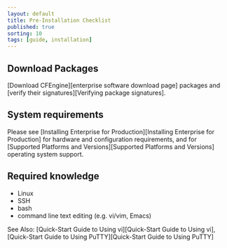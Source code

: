 ```yaml
---
layout: default
title: Pre-Installation Checklist
published: true
sorting: 10
tags: [guide, installation]
---
```


## Download Packages

[Download CFEngine][enterprise software download page] packages and [verify their signatures][Verifying package signatures].

## System requirements

Please see [Installing Enterprise for Production][Installing Enterprise for Production] for hardware and configuration requirements, and
for [Supported Platforms and Versions][Supported Platforms and Versions] operating system support.

## Required knowledge

* Linux
* SSH
* bash
* command line text editing (e.g. vi/vim, Emacs)

See Also: [Quick-Start Guide to Using vi][Quick-Start Guide to Using vi], [Quick-Start Guide to Using PuTTY][Quick-Start Guide to Using PuTTY]


